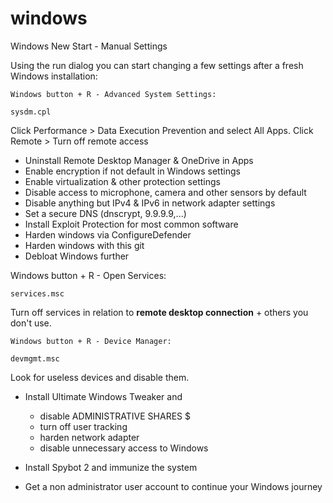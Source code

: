 # windows
Windows New Start - Manual Settings

Using the run dialog you can start changing a few settings after a fresh Windows installation:

	Windows button + R - Advanced System Settings:
```
sysdm.cpl
```
Click Performance > Data Execution Prevention and select All Apps. 
Click Remote > Turn off remote access

- Uninstall Remote Desktop Manager & OneDrive in Apps
- Enable encryption if not default in Windows settings
- Enable virtualization & other protection settings
- Disable access to microphone, camera and other sensors by default
- Disable anything but IPv4 & IPv6 in network adapter settings
- Set a secure DNS (dnscrypt, 9.9.9.9,...)
- Install Exploit Protection for most common software
- Harden windows via ConfigureDefender
- Harden windows with this git
- Debloat Windows further

Windows button + R - Open Services:
```
services.msc
```
Turn off services in relation to **remote desktop connection** + others you don't use.

	Windows button + R - Device Manager:
```
devmgmt.msc
```
Look for useless devices and disable them.

- Install Ultimate Windows Tweaker and 
	- disable ADMINISTRATIVE SHARES $
	- turn off user tracking
	- harden network adapter
	- disable unnecessary access to Windows

- Install Spybot 2 and immunize the system
- Get a non administrator user account to continue your Windows journey
